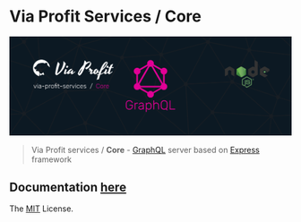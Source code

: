 # Via Profit Services / Core

![via-profit-services-cover](./assets/via-profit-services-cover.png)

> Via Profit services / **Core** - [GraphQL](https://graphql.org/) server based on [Express](http://expressjs.com) framework

## Documentation [here](https://node.e1g.ru/packages/core)

The  [MIT](./LICENSE) License.

